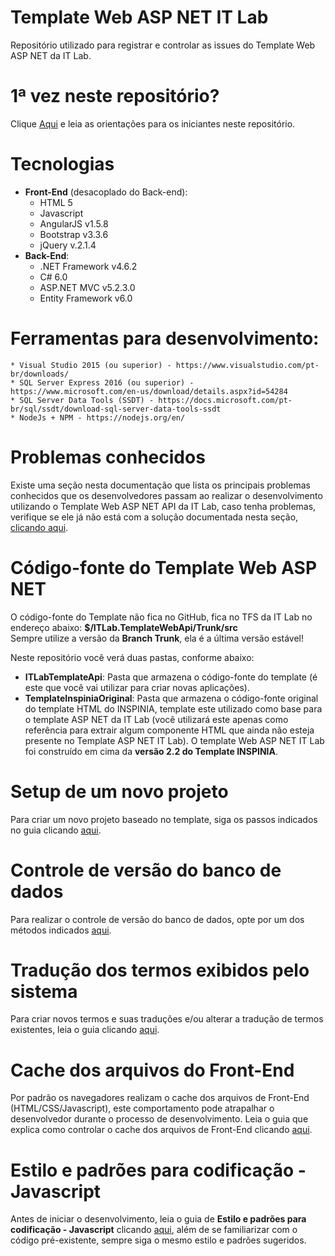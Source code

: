 # Template Web ASP NET IT Lab
Repositório utilizado para registrar e controlar as issues do Template Web ASP NET da IT Lab.

# 1ª vez neste repositório?
Clique [Aqui](Welcome.md) e leia as orientações para os iniciantes neste repositório.

# Tecnologias
* **Front-End** (desacoplado do Back-end):
    * HTML 5
    * Javascript
    * AngularJS v1.5.8
    * Bootstrap v3.3.6
    * jQuery v.2.1.4
* **Back-End**:
    * .NET Framework v4.6.2
    * C# 6.0
    * ASP.NET MVC v5.2.3.0
    * Entity Framework v6.0

# Ferramentas para desenvolvimento:
    * Visual Studio 2015 (ou superior) - https://www.visualstudio.com/pt-br/downloads/
    * SQL Server Express 2016 (ou superior) - https://www.microsoft.com/en-us/download/details.aspx?id=54284
    * SQL Server Data Tools (SSDT) - https://docs.microsoft.com/pt-br/sql/ssdt/download-sql-server-data-tools-ssdt
    * NodeJs + NPM - https://nodejs.org/en/

# Problemas conhecidos
Existe uma seção nesta documentação que lista os principais problemas conhecidos que os desenvolvedores passam ao realizar o desenvolvimento utilizando o Template Web ASP NET API da IT Lab, caso tenha problemas, verifique se ele já não está com a solução documentada nesta seção, [clicando aqui](known-issues.md).

# Código-fonte do Template Web ASP NET
O código-fonte do Template não fica no GitHub, fica no TFS da IT Lab no endereço abaixo:
    __$/ITLab.TemplateWebApi/Trunk/src__<br>
Sempre utilize a versão da **Branch Trunk**, ela é a última versão estável!

Neste repositório você verá duas pastas, conforme abaixo:
* **ITLabTemplateApi**: Pasta que armazena o código-fonte do template (é este que você vai utilizar para criar novas aplicações).
* **TemplateInspiniaOriginal**: Pasta que armazena o código-fonte original do template HTML do INSPINIA, template este utilizado como base para o template ASP NET da IT Lab (você utilizará este apenas como referência para extrair algum componente HTML que ainda não esteja presente no Template ASP NET IT Lab). O template Web ASP NET IT Lab foi construído em cima da **versão 2.2 do Template INSPINIA**.

# Setup de um novo projeto
Para criar um novo projeto baseado no template, siga os passos indicados no guia clicando [aqui](Setup-New-Project.md).

# Controle de versão do banco de dados
Para realizar o controle de versão do banco de dados, opte por um dos métodos indicados [aqui](DataBase-Version-Control.md).

# Tradução dos termos exibidos pelo sistema
Para criar novos termos e suas traduções e/ou alterar a tradução de termos existentes, leia o guia clicando [aqui](Dictionary.md).

# Cache dos arquivos do Front-End
Por padrão os navegadores realizam o cache dos arquivos de Front-End (HTML/CSS/Javascript), este comportamento pode atrapalhar o desenvolvedor durante o processo de desenvolvimento.
Leia o guia que explica como controlar o cache dos arquivos de Front-End clicando [aqui](FrontEnd-Cache.md).

# Estilo e padrões para codificação - Javascript
Antes de iniciar o desenvolvimento, leia o guia de **Estilo e padrões para codificação - Javascript** clicando [aqui](patterns/Javascript.md), além de se familiarizar com o código pré-existente, sempre siga o mesmo estilo e padrões sugeridos.
